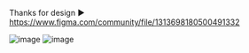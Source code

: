 Thanks for design ▶️ https://www.figma.com/community/file/1313698180500491332

![image](https://github.com/beyzanur-seyhan/login-ui/assets/80166639/bb95b043-cd13-47a4-a2ac-5a7d23d024f0)
![image](https://github.com/beyzanur-seyhan/login-ui/assets/80166639/23160200-77f8-4f3a-9752-b69561d77722)

